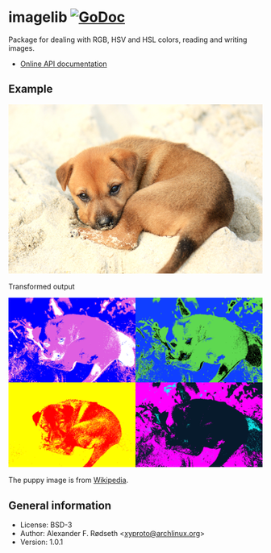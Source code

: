# imagelib [![GoDoc](https://godoc.org/github.com/xyproto/imagelib?status.svg)](http://godoc.org/github.com/xyproto/imagelib)

Package for dealing with RGB, HSV and HSL colors, reading and writing images.

* [Online API documentation](http://godoc.org/github.com/xyproto/imagelib)


Example
-------

![puppy](cmd/puppyart/puppy.png)

Transformed output

![puppy](img/generated.png)

The puppy image is from [Wikipedia](http://upload.wikimedia.org/wikipedia/commons/c/c7/Puppy_on_Halong_Bay.jpg).


General information
-------------------

* License: BSD-3
* Author: Alexander F. Rødseth &lt;xyproto@archlinux.org&gt;
* Version: 1.0.1
